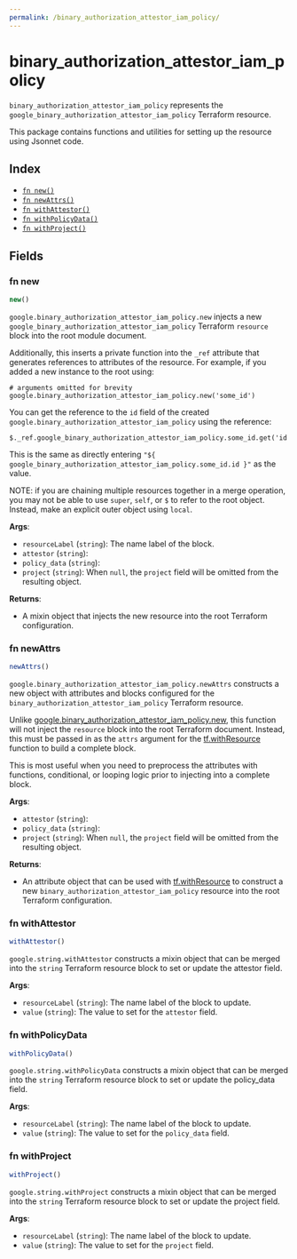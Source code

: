 ```yaml
---
permalink: /binary_authorization_attestor_iam_policy/
---
```


# binary_authorization_attestor_iam_policy

`binary_authorization_attestor_iam_policy` represents the `google_binary_authorization_attestor_iam_policy` Terraform resource.



This package contains functions and utilities for setting up the resource using Jsonnet code.


## Index

* [`fn new()`](#fn-new)
* [`fn newAttrs()`](#fn-newattrs)
* [`fn withAttestor()`](#fn-withattestor)
* [`fn withPolicyData()`](#fn-withpolicydata)
* [`fn withProject()`](#fn-withproject)

## Fields

### fn new

```ts
new()
```


`google.binary_authorization_attestor_iam_policy.new` injects a new `google_binary_authorization_attestor_iam_policy` Terraform `resource`
block into the root module document.

Additionally, this inserts a private function into the `_ref` attribute that generates references to attributes of the
resource. For example, if you added a new instance to the root using:

    # arguments omitted for brevity
    google.binary_authorization_attestor_iam_policy.new('some_id')

You can get the reference to the `id` field of the created `google.binary_authorization_attestor_iam_policy` using the reference:

    $._ref.google_binary_authorization_attestor_iam_policy.some_id.get('id')

This is the same as directly entering `"${ google_binary_authorization_attestor_iam_policy.some_id.id }"` as the value.

NOTE: if you are chaining multiple resources together in a merge operation, you may not be able to use `super`, `self`,
or `$` to refer to the root object. Instead, make an explicit outer object using `local`.

**Args**:
  - `resourceLabel` (`string`): The name label of the block.
  - `attestor` (`string`): 
  - `policy_data` (`string`): 
  - `project` (`string`):  When `null`, the `project` field will be omitted from the resulting object.

**Returns**:
- A mixin object that injects the new resource into the root Terraform configuration.


### fn newAttrs

```ts
newAttrs()
```


`google.binary_authorization_attestor_iam_policy.newAttrs` constructs a new object with attributes and blocks configured for the `binary_authorization_attestor_iam_policy`
Terraform resource.

Unlike [google.binary_authorization_attestor_iam_policy.new](#fn-binaryauthorizationattestoriampolicynew), this function will not inject the `resource`
block into the root Terraform document. Instead, this must be passed in as the `attrs` argument for the
[tf.withResource](https://github.com/tf-libsonnet/core/tree/main/docs#fn-withresource) function to build a complete block.

This is most useful when you need to preprocess the attributes with functions, conditional, or looping logic prior to
injecting into a complete block.

**Args**:
  - `attestor` (`string`): 
  - `policy_data` (`string`): 
  - `project` (`string`):  When `null`, the `project` field will be omitted from the resulting object.

**Returns**:
  - An attribute object that can be used with [tf.withResource](https://github.com/tf-libsonnet/core/tree/main/docs#fn-withresource) to construct a new `binary_authorization_attestor_iam_policy` resource into the root Terraform configuration.


### fn withAttestor

```ts
withAttestor()
```

`google.string.withAttestor` constructs a mixin object that can be merged into the `string`
Terraform resource block to set or update the attestor field.



**Args**:
  - `resourceLabel` (`string`): The name label of the block to update.
  - `value` (`string`): The value to set for the `attestor` field.


### fn withPolicyData

```ts
withPolicyData()
```

`google.string.withPolicyData` constructs a mixin object that can be merged into the `string`
Terraform resource block to set or update the policy_data field.



**Args**:
  - `resourceLabel` (`string`): The name label of the block to update.
  - `value` (`string`): The value to set for the `policy_data` field.


### fn withProject

```ts
withProject()
```

`google.string.withProject` constructs a mixin object that can be merged into the `string`
Terraform resource block to set or update the project field.



**Args**:
  - `resourceLabel` (`string`): The name label of the block to update.
  - `value` (`string`): The value to set for the `project` field.
